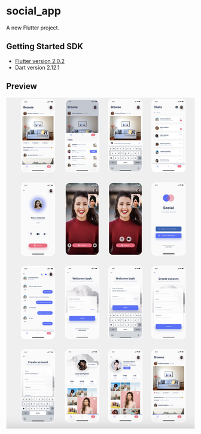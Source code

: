 # social_app

A new Flutter project.

## Getting Started SDK
  - [Flutter version 2.0.2](https://flutter.dev/docs/development/tools/sdk/releases)
  - Dart version 2.12.1

## Preview
![App UI](/design/social%20ui%20light.png)
